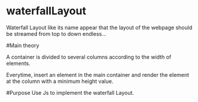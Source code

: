 # waterfallLayout

Waterfall Layout like its name appear that the layout of the webpage should be streamed from top to down endless...

#Main theory

A container is divided to several columns according to the width of elements. 

Everytime, insert an element in the main container and render the element at the column with a minimum height value.

#Purpose
Use Js to implement the waterfall Layout.

